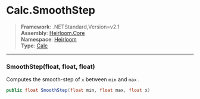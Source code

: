 # Calc.SmoothStep

> **Framework**: .NETStandard,Version=v2.1  
> **Assembly**: [Heirloom.Core][0]  
> **Namespace**: [Heirloom][0]  
> **Type**: [Calc][1]

--------------------------------------------------------------------------------

### SmoothStep(float, float, float)

Computes the smooth-step of `x` between `min` and `max` .

```cs
public float SmoothStep(float min, float max, float x)
```

[0]: ../Heirloom.Core.md
[1]: Heirloom.Calc.md
